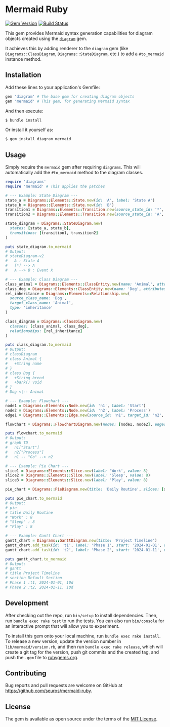# Mermaid Ruby

[![Gem Version](https://badge.fury.io/rb/mermaid.svg)](https://badge.fury.io/rb/mermaid)
[![Build Status](https://github.com/seuros/mermaid-ruby/actions/workflows/ci.yml/badge.svg)](https://github.com/seuros/mermaid-ruby/actions/workflows/ci.yml)

This gem provides Mermaid syntax generation capabilities for diagram objects created using the [`diagram`](https://github.com/seuros/diagram-ruby) gem.

It achieves this by adding renderer to the `diagram` gem (like `Diagrams::ClassDiagram`, `Diagrams::StateDiagram`, etc.) to add a `#to_mermaid` instance method.

## Installation

Add these lines to your application's Gemfile:

```ruby
gem 'diagram' # The base gem for creating diagram objects
gem 'mermaid' # This gem, for generating Mermaid syntax
```

And then execute:

```bash
$ bundle install
```

Or install it yourself as:

```bash
$ gem install diagram mermaid
```

## Usage

Simply require the `mermaid` gem after requiring `diagrams`. This will automatically add the `#to_mermaid` method to the diagram classes.

```ruby
require 'diagrams'
require 'mermaid' # This applies the patches

# --- Example: State Diagram ---
state_a = Diagrams::Elements::State.new(id: 'A', label: 'State A')
state_b = Diagrams::Elements::State.new(id: 'B')
transition1 = Diagrams::Elements::Transition.new(source_state_id: '*', target_state_id: 'A')
transition2 = Diagrams::Elements::Transition.new(source_state_id: 'A', target_state_id: 'B', label: 'Event X')

state_diagram = Diagrams::StateDiagram.new(
  states: [state_a, state_b],
  transitions: [transition1, transition2]
)

puts state_diagram.to_mermaid
# Output:
# stateDiagram-v2
#   A : State A
#   [*] --> A
#   A --> B : Event X

# --- Example: Class Diagram ---
class_animal = Diagrams::Elements::ClassEntity.new(name: 'Animal', attributes: ['+String name'])
class_dog = Diagrams::Elements::ClassEntity.new(name: 'Dog', attributes: ['+String breed'], methods: ['+bark() void'])
rel_inheritance = Diagrams::Elements::Relationship.new(
  source_class_name: 'Dog',
  target_class_name: 'Animal',
  type: 'inheritance'
)

class_diagram = Diagrams::ClassDiagram.new(
  classes: [class_animal, class_dog],
  relationships: [rel_inheritance]
)

puts class_diagram.to_mermaid
# Output:
# classDiagram
# class Animal {
#   +String name
# }
# class Dog {
#   +String breed
#   +bark() void
# }
# Dog <|-- Animal

# --- Example: Flowchart ---
node1 = Diagrams::Elements::Node.new(id: 'n1', label: 'Start')
node2 = Diagrams::Elements::Node.new(id: 'n2', label: 'Process')
edge1 = Diagrams::Elements::Edge.new(source_id: 'n1', target_id: 'n2', label: 'Go')

flowchart = Diagrams::FlowchartDiagram.new(nodes: [node1, node2], edges: [edge1])

puts flowchart.to_mermaid
# Output:
# graph TD
#   n1["Start"]
#   n2["Process"]
#   n1 -- "Go" --> n2

# --- Example: Pie Chart ---
slice1 = Diagrams::Elements::Slice.new(label: 'Work', value: 8)
slice2 = Diagrams::Elements::Slice.new(label: 'Sleep', value: 8)
slice3 = Diagrams::Elements::Slice.new(label: 'Play', value: 8)

pie_chart = Diagrams::PieDiagram.new(title: 'Daily Routine', slices: [slice1, slice2, slice3])

puts pie_chart.to_mermaid
# Output:
# pie
# title Daily Routine
# "Work" : 8
# "Sleep" : 8
# "Play" : 8

# --- Example: Gantt Chart ---
gantt_chart = Diagrams::GanttDiagram.new(title: 'Project Timeline')
gantt_chart.add_task(id: 't1', label: 'Phase 1', start: '2024-01-01', duration: '10d')
gantt_chart.add_task(id: 't2', label: 'Phase 2', start: '2024-01-11', duration: '10d')

puts gantt_chart.to_mermaid
# Output:
# gantt
# title Project Timeline
# section Default Section
# Phase 1 :t1, 2024-01-01, 10d
# Phase 2 :t2, 2024-01-11, 10d

```

## Development

After checking out the repo, run `bin/setup` to install dependencies. Then, run `bundle exec rake test` to run the tests. You can also run `bin/console` for an interactive prompt that will allow you to experiment.

To install this gem onto your local machine, run `bundle exec rake install`. To release a new version, update the version number in `lib/mermaid/version.rb`, and then run `bundle exec rake release`, which will create a git tag for the version, push git commits and the created tag, and push the `.gem` file to [rubygems.org](https://rubygems.org).

## Contributing

Bug reports and pull requests are welcome on GitHub at https://github.com/seuros/mermaid-ruby.

## License

The gem is available as open source under the terms of the [MIT License](https://opensource.org/licenses/MIT).
